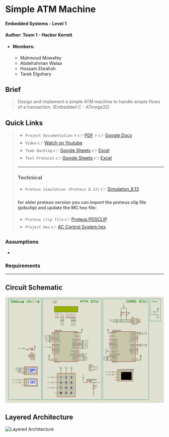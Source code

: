 # Simple ATM Machine
#### Embedded Systems - Level 1
#### Author: Team 1 - Hacker Kermit
- #### Members:
    - Mahmoud Mowafey
    - Abdelrahman Walaa
    - Hossam Elwahsh
    - Tarek Elgohary

## Brief
> Design and implement a simple ATM machine to handle simple flows of a transaction. (Embedded C - ATmega32)

## Quick Links
> - `Project Documentation`
    >     👉 [PDF]()
    >     👉 [Google Docs](https://docs.google.com/document/d/1Tz5IJziaRbRw-O9JCpY1Yb374tjboJ_zGpGwjSU8gU4/edit?usp=sharing)
> - `Video` 👉 [Watch on Youtube]()
> - `Team Backlog` 👉 [Google Sheets](https://docs.google.com/spreadsheets/d/1ozed9YwEV6k1paEu0mNiVpEEqcUQBBLoRsS8NCEPoLg/edit?usp=sharing) 👉 [Excel]()
> - `Test Protocol` 👉 [Google Sheets](https://docs.google.com/spreadsheets/d/1ozed9YwEV6k1paEu0mNiVpEEqcUQBBLoRsS8NCEPoLg/edit?usp=sharing#gid=320715025) 👉 [Excel]()
> - ---
> ### Technical
> - `Proteus Simulation (Proteus 8.13)` 👉 [Simulation_8.13](Simulation/Simple_ATM_Machine.pdsprj)
> #### for older proteus version you can import the proteus clip file (pdsclip) and update the MC hex file:
> - `Proteus clip file` 👉 [Proteus PDSCLIP]()
> - `Project Hex` 👉 [AC Control System.hex]()


### Assumptions
- 

### Requirements

---------

## Circuit Schematic
![Proteus Simulation](Documents/Images/Simple_ATM_Machine_LQ.jpg)

## Layered Architecture
![Layered Architecture]()
